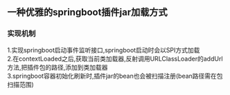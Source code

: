## 一种优雅的springboot插件jar加载方式

### 实现机制

1.实现springboot启动事件监听接口,springboot启动时会以SPI方式加载<br>
2.在contextLoaded之后,获取当前类加载器,反射调用URLClassLoader的addUrl方法,把插件包的路径,添加到类加载器<br>
3.springboot容器初始化刷新时,插件jar的bean也会被扫描注册(bean路径需在包扫描范围)